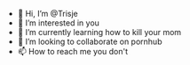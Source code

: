 - 👋 Hi, I’m @Trisje
- 👀 I’m interested in you
- 🌱 I’m currently learning how to kill your mom
- 💞️ I’m looking to collaborate on pornhub
- 📫 How to reach me you don't

<!---
Trisje/Trisje is a ✨ special ✨ repository because its `README.md` (this file) appears on your GitHub profile.
You can click the Preview link to take a look at your changes.
--->
